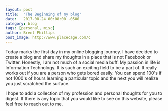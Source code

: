 ```yaml
---
layout: post
title:  "The Beginning of my blog"
date:   2017-08-24 00:08:00 -0500
category: blog
tags: [personal, misc]
author: Brent Phillips
post_image: http://www.placecage.com/c
---
```

Today marks the first day in my online blogging journey. I have decided to create a blog and share my thoughts in a place
that is not Facebook or Twitter. Honestly, I am not much of a social media buff. My passion in life is Information Technology.
It is such an exciting field to be a part of. It really works out if you are a person who gets bored easily. You can spend
100's if not 1000's of hours learning a particular topic and the next you will realize you just scratched the surface.

I hope to add a collection of my profession and personal thoughts for you to digest.
If there is any topic that you would like to see on this website, please feel free
to reach out to me.
